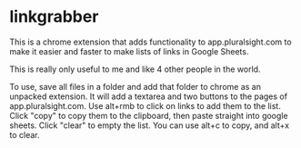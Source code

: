 # linkgrabber
This is a chrome extension that adds functionality to app.pluralsight.com to make it easier and faster to make lists of links in Google Sheets. 

This is really only useful to me and like 4 other people in the world. 

To use, save all files in a folder and add that folder to chrome as an unpacked extension. 
It will add a textarea and two buttons to the pages of app.pluralsight.com. Use alt+rmb to click on links to add them to the list. 
Click "copy" to copy them to the clipboard, then paste straight into google sheets. 
Click "clear" to empty the list. 
You can use alt+c to copy, and alt+x to clear. 


